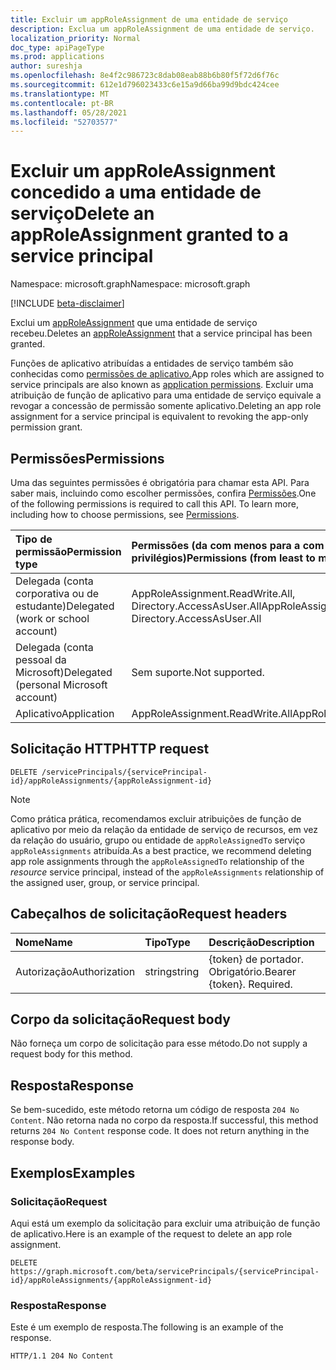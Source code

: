 ```yaml
---
title: Excluir um appRoleAssignment de uma entidade de serviço
description: Exclua um appRoleAssignment de uma entidade de serviço.
localization_priority: Normal
doc_type: apiPageType
ms.prod: applications
author: sureshja
ms.openlocfilehash: 8e4f2c986723c8dab08eab88b6b80f5f72d6f76c
ms.sourcegitcommit: 612e1d796023433c6e15a9d66ba99d9bdc424cee
ms.translationtype: MT
ms.contentlocale: pt-BR
ms.lasthandoff: 05/28/2021
ms.locfileid: "52703577"
---
```

# <a name="delete-an-approleassignment-granted-to-a-service-principal"></a><span data-ttu-id="40840-103">Excluir um appRoleAssignment concedido a uma entidade de serviço</span><span class="sxs-lookup"><span data-stu-id="40840-103">Delete an appRoleAssignment granted to a service principal</span></span>

<span data-ttu-id="40840-104">Namespace: microsoft.graph</span><span class="sxs-lookup"><span data-stu-id="40840-104">Namespace: microsoft.graph</span></span>

[!INCLUDE [beta-disclaimer](../../includes/beta-disclaimer.md)]

<span data-ttu-id="40840-105">Exclui um [appRoleAssignment](../resources/approleassignment.md) que uma entidade de serviço recebeu.</span><span class="sxs-lookup"><span data-stu-id="40840-105">Deletes an [appRoleAssignment](../resources/approleassignment.md) that a service principal has been granted.</span></span>

<span data-ttu-id="40840-106">Funções de aplicativo atribuídas a entidades de serviço também são conhecidas como [permissões de aplicativo.](/azure/active-directory/develop/v2-permissions-and-consent#permission-types)</span><span class="sxs-lookup"><span data-stu-id="40840-106">App roles which are assigned to service principals are also known as [application permissions](/azure/active-directory/develop/v2-permissions-and-consent#permission-types).</span></span> <span data-ttu-id="40840-107">Excluir uma atribuição de função de aplicativo para uma entidade de serviço equivale a revogar a concessão de permissão somente aplicativo.</span><span class="sxs-lookup"><span data-stu-id="40840-107">Deleting an app role assignment for a service principal is equivalent to revoking the app-only permission grant.</span></span>

## <a name="permissions"></a><span data-ttu-id="40840-108">Permissões</span><span class="sxs-lookup"><span data-stu-id="40840-108">Permissions</span></span>

<span data-ttu-id="40840-p102">Uma das seguintes permissões é obrigatória para chamar esta API. Para saber mais, incluindo como escolher permissões, confira [Permissões](/graph/permissions-reference).</span><span class="sxs-lookup"><span data-stu-id="40840-p102">One of the following permissions is required to call this API. To learn more, including how to choose permissions, see [Permissions](/graph/permissions-reference).</span></span>

|<span data-ttu-id="40840-111">Tipo de permissão</span><span class="sxs-lookup"><span data-stu-id="40840-111">Permission type</span></span>      | <span data-ttu-id="40840-112">Permissões (da com menos para a com mais privilégios)</span><span class="sxs-lookup"><span data-stu-id="40840-112">Permissions (from least to most privileged)</span></span>              |
|:--------------------|:---------------------------------------------------------|
|<span data-ttu-id="40840-113">Delegada (conta corporativa ou de estudante)</span><span class="sxs-lookup"><span data-stu-id="40840-113">Delegated (work or school account)</span></span> | <span data-ttu-id="40840-114">AppRoleAssignment.ReadWrite.All, Directory.AccessAsUser.All</span><span class="sxs-lookup"><span data-stu-id="40840-114">AppRoleAssignment.ReadWrite.All, Directory.AccessAsUser.All</span></span>    |
|<span data-ttu-id="40840-115">Delegada (conta pessoal da Microsoft)</span><span class="sxs-lookup"><span data-stu-id="40840-115">Delegated (personal Microsoft account)</span></span> | <span data-ttu-id="40840-116">Sem suporte.</span><span class="sxs-lookup"><span data-stu-id="40840-116">Not supported.</span></span>    |
|<span data-ttu-id="40840-117">Aplicativo</span><span class="sxs-lookup"><span data-stu-id="40840-117">Application</span></span> | <span data-ttu-id="40840-118">AppRoleAssignment.ReadWrite.All</span><span class="sxs-lookup"><span data-stu-id="40840-118">AppRoleAssignment.ReadWrite.All</span></span> |

## <a name="http-request"></a><span data-ttu-id="40840-119">Solicitação HTTP</span><span class="sxs-lookup"><span data-stu-id="40840-119">HTTP request</span></span>

<!-- { "blockType": "ignored" } -->

```http
DELETE /servicePrincipals/{servicePrincipal-id}/appRoleAssignments/{appRoleAssignment-id}
```

> [!NOTE]
> <span data-ttu-id="40840-120">Como prática prática, recomendamos excluir atribuições de função de aplicativo por meio da relação da entidade de serviço de recursos, em vez da relação do usuário, grupo ou entidade de `appRoleAssignedTo` serviço  `appRoleAssignments` atribuída.</span><span class="sxs-lookup"><span data-stu-id="40840-120">As a best practice, we recommend deleting app role assignments through the `appRoleAssignedTo` relationship of the _resource_ service principal, instead of the `appRoleAssignments` relationship of the assigned user, group, or service principal.</span></span>

## <a name="request-headers"></a><span data-ttu-id="40840-121">Cabeçalhos de solicitação</span><span class="sxs-lookup"><span data-stu-id="40840-121">Request headers</span></span>

| <span data-ttu-id="40840-122">Nome</span><span class="sxs-lookup"><span data-stu-id="40840-122">Name</span></span>       | <span data-ttu-id="40840-123">Tipo</span><span class="sxs-lookup"><span data-stu-id="40840-123">Type</span></span> | <span data-ttu-id="40840-124">Descrição</span><span class="sxs-lookup"><span data-stu-id="40840-124">Description</span></span>|
|:---------------|:--------|:----------|
| <span data-ttu-id="40840-125">Autorização</span><span class="sxs-lookup"><span data-stu-id="40840-125">Authorization</span></span>  | <span data-ttu-id="40840-126">string</span><span class="sxs-lookup"><span data-stu-id="40840-126">string</span></span>  | <span data-ttu-id="40840-p103">{token} de portador. Obrigatório.</span><span class="sxs-lookup"><span data-stu-id="40840-p103">Bearer {token}. Required.</span></span> |

## <a name="request-body"></a><span data-ttu-id="40840-129">Corpo da solicitação</span><span class="sxs-lookup"><span data-stu-id="40840-129">Request body</span></span>

<span data-ttu-id="40840-130">Não forneça um corpo de solicitação para esse método.</span><span class="sxs-lookup"><span data-stu-id="40840-130">Do not supply a request body for this method.</span></span>

## <a name="response"></a><span data-ttu-id="40840-131">Resposta</span><span class="sxs-lookup"><span data-stu-id="40840-131">Response</span></span>

<span data-ttu-id="40840-p104">Se bem-sucedido, este método retorna um código de resposta `204 No Content`. Não retorna nada no corpo da resposta.</span><span class="sxs-lookup"><span data-stu-id="40840-p104">If successful, this method returns `204 No Content` response code. It does not return anything in the response body.</span></span>

## <a name="examples"></a><span data-ttu-id="40840-134">Exemplos</span><span class="sxs-lookup"><span data-stu-id="40840-134">Examples</span></span>

### <a name="request"></a><span data-ttu-id="40840-135">Solicitação</span><span class="sxs-lookup"><span data-stu-id="40840-135">Request</span></span>

<span data-ttu-id="40840-136">Aqui está um exemplo da solicitação para excluir uma atribuição de função de aplicativo.</span><span class="sxs-lookup"><span data-stu-id="40840-136">Here is an example of the request to delete an app role assignment.</span></span>

<!-- {
  "blockType": "request",
  "name": "serviceprincipal_delete_approleassignment"
}-->

```http
DELETE https://graph.microsoft.com/beta/servicePrincipals/{servicePrincipal-id}/appRoleAssignments/{appRoleAssignment-id}
```

### <a name="response"></a><span data-ttu-id="40840-137">Resposta</span><span class="sxs-lookup"><span data-stu-id="40840-137">Response</span></span>

<span data-ttu-id="40840-138">Este é um exemplo de resposta.</span><span class="sxs-lookup"><span data-stu-id="40840-138">The following is an example of the response.</span></span>

<!-- {
  "blockType": "response",
  "truncated": true
} -->

```http
HTTP/1.1 204 No Content
```

<!-- uuid: 8fcb5dbc-d5aa-4681-8e31-b001d5168d79
2015-10-25 14:57:30 UTC -->
<!--
{
  "type": "#page.annotation",
  "description": "Delete appRoleAssignment",
  "keywords": "",
  "section": "documentation",
  "tocPath": "",
  "suppressions": [
  ]
}
-->
